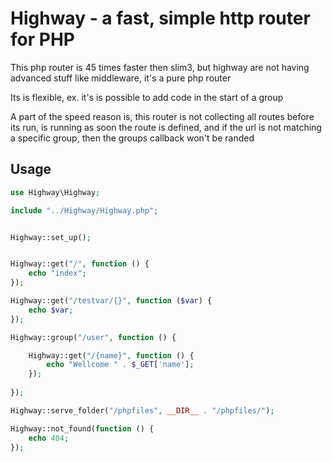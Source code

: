 # Highway - a fast, simple http router for PHP

This php router is 45 times faster then slim3, but highway are not having advanced stuff like middleware, it's a pure php router

Its is flexible, ex. it's is possible to add code in the start of a group 

A part of the speed reason is, this router is not collecting all routes before its run, is running as soon the route is defined, and if the url is not matching a specific group, then the groups callback won't be randed 

## Usage

```php
use Highway\Highway;

include "../Highway/Highway.php";


Highway::set_up();


Highway::get("/", function () {
    echo "index";
});

Highway::get("/testvar/{}", function ($var) {
    echo $var;
});

Highway::group("/user", function () {

    Highway::get("/{name}", function () {
        echo "Wellcome " . $_GET['name'];
    });
    
});

Highway::serve_folder("/phpfiles", __DIR__ . "/phpfiles/");

Highway::not_found(function () {
    echo 404;
});
```